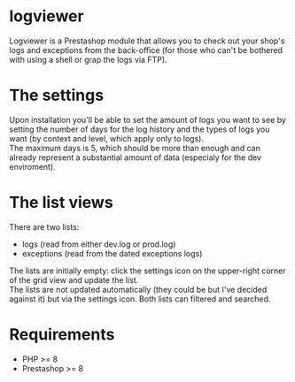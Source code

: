 # logviewer
Logviewer is a Prestashop module that allows you to check out your shop's logs and exceptions from the back-office (for those who can't be bothered with using a shell or grap the logs via FTP).   
# The settings
Upon installation you'll be able to set the amount of logs you want to see by setting the number of days for the log history and the types of logs you want (by context and level, which apply only to logs).   
The maximum days is 5, which should be more than enough and can already represent a substantial amount of data (especialy for the dev enviroment).
# The list views
There are two lists:
- logs (read from either dev.log or prod.log)
- exceptions (read from the dated exceptions logs)   

The lists are initially empty: click the settings icon on the upper-right corner of the grid view and update the list.   
The lists are not updated automatically (they could be but I've decided against it) but via the settings icon.
Both lists can filtered and searched.

# Requirements
- PHP >= 8
- Prestashop >= 8
